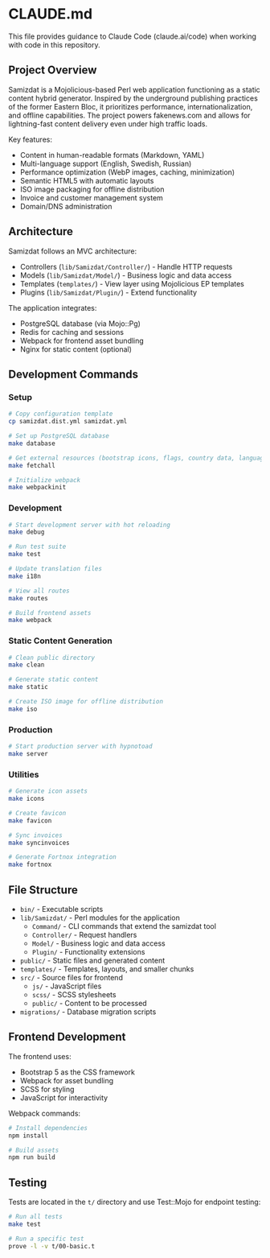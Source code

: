 # CLAUDE.md

This file provides guidance to Claude Code (claude.ai/code) when working with code in this repository.

## Project Overview

Samizdat is a Mojolicious-based Perl web application functioning as a static content hybrid generator. Inspired by the underground publishing practices of the former Eastern Bloc, it prioritizes performance, internationalization, and offline capabilities. The project powers fakenews.com and allows for lightning-fast content delivery even under high traffic loads.

Key features:
- Content in human-readable formats (Markdown, YAML)
- Multi-language support (English, Swedish, Russian)
- Performance optimization (WebP images, caching, minimization)
- Semantic HTML5 with automatic layouts
- ISO image packaging for offline distribution
- Invoice and customer management system
- Domain/DNS administration

## Architecture

Samizdat follows an MVC architecture:
- Controllers (`lib/Samizdat/Controller/`) - Handle HTTP requests
- Models (`lib/Samizdat/Model/`) - Business logic and data access
- Templates (`templates/`) - View layer using Mojolicious EP templates
- Plugins (`lib/Samizdat/Plugin/`) - Extend functionality

The application integrates:
- PostgreSQL database (via Mojo::Pg)
- Redis for caching and sessions
- Webpack for frontend asset bundling
- Nginx for static content (optional)

## Development Commands

### Setup
```bash
# Copy configuration template
cp samizdat.dist.yml samizdat.yml

# Set up PostgreSQL database
make database

# Get external resources (bootstrap icons, flags, country data, language data)
make fetchall

# Initialize webpack
make webpackinit
```

### Development
```bash
# Start development server with hot reloading
make debug

# Run test suite
make test

# Update translation files
make i18n

# View all routes
make routes

# Build frontend assets
make webpack
```

### Static Content Generation
```bash
# Clean public directory
make clean

# Generate static content
make static

# Create ISO image for offline distribution
make iso
```

### Production
```bash
# Start production server with hypnotoad
make server
```

### Utilities
```bash
# Generate icon assets
make icons

# Create favicon
make favicon

# Sync invoices
make syncinvoices

# Generate Fortnox integration
make fortnox
```

## File Structure

- `bin/` - Executable scripts
- `lib/Samizdat/` - Perl modules for the application
  - `Command/` - CLI commands that extend the samizdat tool
  - `Controller/` - Request handlers
  - `Model/` - Business logic and data access
  - `Plugin/` - Functionality extensions
- `public/` - Static files and generated content
- `templates/` - Templates, layouts, and smaller chunks
- `src/` - Source files for frontend
  - `js/` - JavaScript files
  - `scss/` - SCSS stylesheets
  - `public/` - Content to be processed
- `migrations/` - Database migration scripts

## Frontend Development

The frontend uses:
- Bootstrap 5 as the CSS framework
- Webpack for asset bundling
- SCSS for styling
- JavaScript for interactivity

Webpack commands:
```bash
# Install dependencies
npm install

# Build assets
npm run build
```

## Testing

Tests are located in the `t/` directory and use Test::Mojo for endpoint testing:

```bash
# Run all tests
make test

# Run a specific test
prove -l -v t/00-basic.t
```